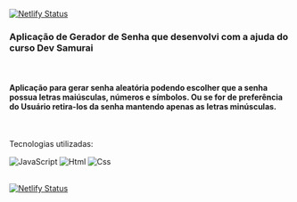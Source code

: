 [![Netlify Status](https://api.netlify.com/api/v1/badges/c84e55c3-b8f4-44ba-b493-fb37d29c3acb/deploy-status)](https://app.netlify.com/sites/gerandosenha/deploys)

<h3>Aplicação de Gerador de Senha que desenvolvi com a ajuda do curso Dev Samurai</h3><br>

<h4>Aplicação para gerar senha aleatória podendo escolher que a senha possua letras maiúsculas, números e símbolos.
Ou se for de preferência do Usuário retira-los da senha mantendo apenas as letras minúsculas.</h4><br/>

<p>Tecnologias utilizadas:</p>
<div style="display: block-inline;">
    <img align="center" alt="JavaScript" src="https://img.shields.io/badge/JavaScript-323330?style=for-the-badge&logo=javascript&logoColor=F7DF1E"/>
    <img align="center" alt="Html" src="https://img.shields.io/badge/HTML5-E34F26?style=for-the-badge&logo=html5&logoColor=white"/>
    <img align="center" alt="Css" src="https://img.shields.io/badge/CSS3-1572B6?style=for-the-badge&logo=css3&logoColor=white"/>
</div><br>

[![Netlify Status](https://api.netlify.com/api/v1/badges/c84e55c3-b8f4-44ba-b493-fb37d29c3acb/deploy-status)](https://app.netlify.com/sites/gerandosenha/deploys)
